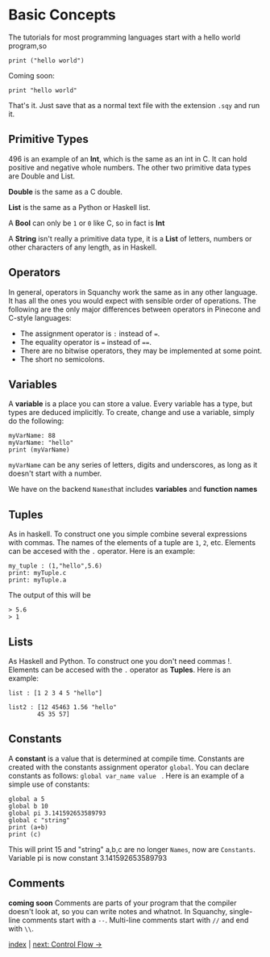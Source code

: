 # Basic Concepts

The tutorials for most programming languages start with a hello world program,so

```
print ("hello world")
```

Coming soon:

```
print "hello world"
```

That's it. Just save that as a normal text file with the extension `.sqy` and run it.


## Primitive Types

496 is an example of an __Int__, which is the same as an int in C. It can hold positive and negative whole numbers. The other two primitive data types are Double and List.

__Double__ is the same as a C double.

__List__ is the same as a Python or Haskell list.

A __Bool__ can only be `1` or `0` like C, so in fact is __Int__

A __String__ isn't really a primitive data type, it is a __List__ of letters, numbers or other characters of any length, as in Haskell.


## Operators

In general, operators in Squanchy work the same as in any other language. It has all the ones you would expect with sensible order of operations. The following are the only major differences between operators in Pinecone and C-style languages:
* The assignment operator is `:` instead of `=`.
* The equality operator is `=` instead of `==`.
* There are no bitwise operators, they may be implemented at some point.
* The short no semicolons.


## Variables

A __variable__ is a place you can store a value. Every variable has a type, but types are deduced implicitly. To create, change and use a variable, simply do the following:

```
myVarName: 88
myVarName: "hello"
print (myVarName)
```

`myVarName` can be any series of letters, digits and underscores, as long as it doesn't start with a number.

We have on the backend `Names`that includes __variables__ and __function names__


## Tuples

As in haskell. To construct one you simple combine several expressions with commas. The names of the elements of a tuple are `1`, `2`, etc. Elements can be accesed with the `.` operator. Here is an example:

```
my_tuple : (1,"hello",5.6)
print: myTuple.c
print: myTuple.a
```

The output of this will be

```
> 5.6
> 1
```


## Lists

As Haskell and Python. To construct one you don't need commas !. Elements can be accesed with the `.` operator as __Tuples__. Here is an example:

```
list : [1 2 3 4 5 "hello"]

list2 : [12 45463 1.56 "hello"
		45 35 57]

```

## Constants

A __constant__ is a value that is determined at compile time. Constants are created with the constants assignment operator `global`. You can declare constants as follows: `global var_name value ` . Here is an example of a simple use of constants:

```
global a 5
global b 10
global pi 3.141592653589793
global c "string"
print (a+b)
print (c)
```

This will print 15 and "string" a,b,c are no longer `Names`, now are `Constants`.
Variable pi is now constant 3.141592653589793

## Comments

__coming soon__
Comments are parts of your program that the compiler doesn't look at, so you can write notes and whatnot. In Squanchy, single-line comments start with a `--`. Multi-line comments start with `//` and end with `\\`.


[index](index.md) | [next: Control Flow ->](2_control_flow.md)
